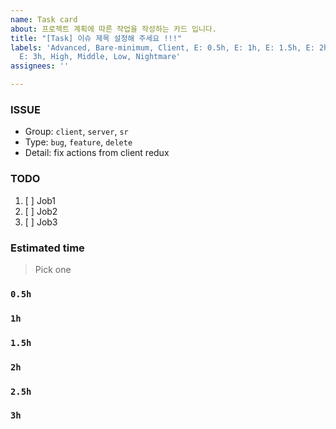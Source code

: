 ```yaml
---
name: Task card
about: 프로젝트 계획에 따른 작업을 작성하는 카드 입니다.
title: "[Task] 이슈 제목 설정해 주세요 !!!"
labels: 'Advanced, Bare-minimum, Client, E: 0.5h, E: 1h, E: 1.5h, E: 2h, E: 2.5h,
  E: 3h, High, Middle, Low, Nightmare'
assignees: ''

---
```


### ISSUE
- Group:  `client`, `server`, `sr`
- Type: `bug`, `feature`, `delete`
- Detail: fix actions from client redux

### TODO
1. [ ] Job1
2. [ ] Job2
3. [ ] Job3

### Estimated time
> Pick one
### `0.5h`
### `1h`
### `1.5h`
### `2h`
### `2.5h`
### `3h`
